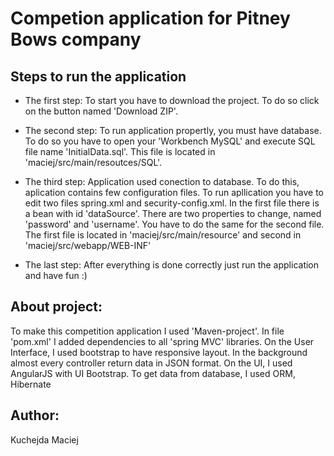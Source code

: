 Competion application for Pitney Bows company
=========================
Steps to run the application
--------------
* The first step:
To start you have to download the project. To do so click on the button 
named 'Download ZIP'.

* The second step:
To run application propertly, you must have database. To do so you have to open 
your 'Workbench MySQL' and execute SQL file name 'InitialData.sql'. This file
is located in 'maciej/src/main/resoutces/SQL'.

* The third step:
Application used conection to database. To do this, aplication contains few 
configuration files. To run apllication you have to edit two files spring.xml
and security-config.xml. In the first file there is a bean with id 'dataSource'.
There are two properties to change, named 'password' and 'username'. You have to
do the same for the second file. 
The first file is located in 'maciej/src/main/resource' and second 
in 'maciej/src/webapp/WEB-INF'

* The last step:
After everything is done correctly just run the application and have fun :)

About project:
--------------
To make this competition application I used 'Maven-project'. In file 'pom.xml'
I added dependencies to all 'spring MVC' libraries. On the User Interface, I used
bootstrap to have responsive layout. In the background almost every controller 
return data in JSON format. On the UI, I used AngularJS with UI Bootstrap. 
To get data from database, I used ORM, Hibernate

Author:
------
Kuchejda Maciej
